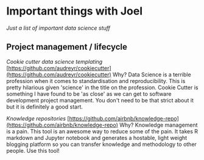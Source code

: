 # Important things with Joel

_Just a list of important data science stuff_ 

## Project management / lifecycle

*Cookie cutter data science templating*
[https://github.com/audreyr/cookiecutter](https://github.com/audreyr/cookiecutter)
Why? Data Science is a terrible profession when it comes to standardisation and reproducibility. This is pretty hilarious given 'science' in the title on the profession. Cookie Cutter is something I have found to be 'as close' as we can get to software development project management. You don't need to be that strict about it but it is definitely a good start.

*Knowledge repositories*
[https://github.com/airbnb/knowledge-repo](https://github.com/airbnb/knowledge-repo)
Why? Knowledge management is a pain. This tool is an awesome way to reduce some of the pain. It takes R markdown and Jupyter notebook and generates a hostable, light weight blogging platform so you can transfer knowledge and methodology to other people. Use this tool! 


